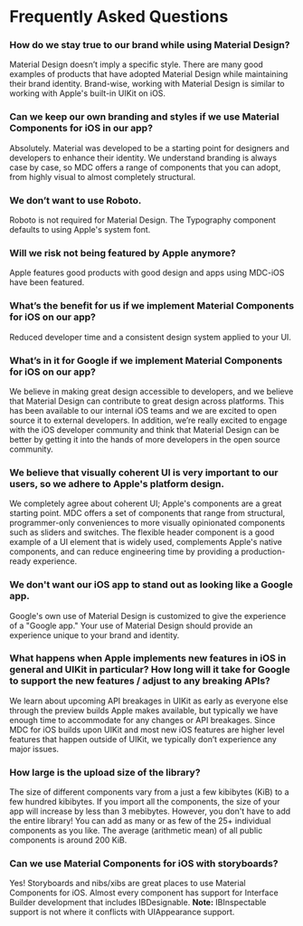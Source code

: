 <!--docs:
title: "Frequently Asked Questions"
layout: landing
section: docs
path: /docs/faq/
-->

# Frequently Asked Questions

### How do we stay true to our brand while using Material Design?

Material Design doesn’t imply a specific style. There are many good examples of products that have adopted Material Design while maintaining their brand identity. Brand-wise, working with Material Design is similar to working with Apple's built-in UIKit on iOS.

### Can we keep our own branding and styles if we use Material Components for iOS in our app?

Absolutely. Material was developed to be a starting point for designers and developers to enhance their identity. We understand branding is always case by case, so MDC offers a range of components that you can adopt, from highly visual to almost completely structural.

### We don’t want to use Roboto.

Roboto is not required for Material Design. The Typography component defaults to using Apple's system font.

### Will we risk not being featured by Apple anymore?

Apple features good products with good design and apps using MDC-iOS have been featured.

### What’s the benefit for us if we implement Material Components for iOS on our app?

Reduced developer time and a consistent design system applied to your UI.

### What’s in it for Google if we implement Material Components for iOS on our app?

We believe in making great design accessible to developers, and we believe that Material Design can contribute to great design across platforms. This has been available to our internal iOS teams and we are excited to open source it to external developers. In addition, we’re really excited to engage with the iOS developer community and think that Material Design can be better by getting it into the hands of more developers in the open source community.

### We believe that visually coherent UI is very important to our users, so we adhere to Apple's platform design.

We completely agree about coherent UI; Apple's components are a great starting point. MDC offers a set of components that range from structural, programmer-only conveniences to more visually opinionated components such as sliders and switches. The flexible header component is a good example of a UI element that is widely used, complements Apple's native components, and can reduce engineering time by providing a production-ready experience.

### We don't want our iOS app to stand out as looking like a Google app.

Google's own use of Material Design is customized to give the experience of a "Google app." Your use of Material Design should provide an experience unique to your brand and identity.

### What happens when Apple implements new features in iOS in general and UIKit in particular? How long will it take for Google to support the new features / adjust to any breaking APIs?

We learn about upcoming API breakages in UIKit as early as everyone else through the preview builds Apple makes available, but typically we have enough time to accommodate for any changes or API breakages. Since MDC for iOS builds upon UIKit and most new iOS features are higher level features that happen outside of UIKit, we typically don’t experience any major issues.

### How large is the upload size of the library?

The size of different components vary from a just a few kibibytes (KiB) to a
few hundred kibibytes.  If you import all the components, the size of your app
will increase by less than 3 mebibytes. However, you don't have to add the
entire library!  You can add as many or as few of the 25+ individual
components as you like. The average (arithmetic mean) of all public components
is around 200 KiB.

### Can we use Material Components for iOS with storyboards?

Yes! Storyboards and nibs/xibs are great places to use Material Components for iOS. Almost every component has support for Interface Builder development that includes IBDesignable. **Note:** IBInspectable support is not where it conflicts with UIAppearance support.
